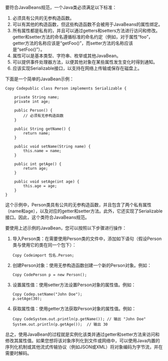要符合JavaBeans规范，一个Java类必须满足以下标准：

1. 必须具有公共的无参构造函数。
2. 可以有其他的构造函数，但这些构造函数不会被用于JavaBeans的属性绑定。
3. 所有属性都是私有的，并且可以通过getters和setters方法进行访问和修改。getter和setter方法的命名遵循标准的命名约定（例如，对于属性“foo”，getter方法的名称应该是“getFoo()”，而setter方法的名称应该是“setFoo()”）。
4. 属性可以是基本类型、字符串、枚举或其他JavaBean。
5. 可以提供事件处理器方法，以便其他对象在某些属性发生变化时得到通知。
6. 应该实现Serializable接口，以支持在网络上传输或保存在磁盘上。

下面是一个简单的JavaBean示例：

```
Copy Codepublic class Person implements Serializable {

    private String name;
    private int age;

    public Person() {
        // 必须有无参构造函数
    }

    public String getName() {
        return name;
    }

    public void setName(String name) {
        this.name = name;
    }

    public int getAge() {
        return age;
    }

    public void setAge(int age) {
        this.age = age;
    }
}
```

这个示例中，Person类具有公共的无参构造函数，并且包含了两个私有属性（name和age），以及对应的getter和setter方法。此外，它还实现了Serializable接口。因此，这个类符合JavaBeans规范。







要使用上述示例的JavaBean，您可以按照以下步骤进行操作：

1. 导入Person类：在需要使用Person类的文件中，添加如下语句（假设Person类与使用它的类在同一个包下）：

   ```
   Copy Codeimport 包名.Person;
   ```

2. 创建Person对象：使用无参构造函数创建一个新的Person对象。例如：

   ```
   Copy CodePerson p = new Person();
   ```

3. 设置属性值：使用setter方法设置Person对象的属性值。例如：

   ```
   Copy Codep.setName("John Doe");
   p.setAge(30);
   ```

4. 获取属性值：使用getter方法获取Person对象的属性值。例如：

   ```
   Copy CodeSystem.out.println(p.getName()); // 输出 "John Doe"
   System.out.println(p.getAge());  // 输出 30
   ```

总之，使用JavaBean的过程就是实例化该类并通过getter和setter方法来访问和修改其属性值。如果您想将该对象序列化到文件或网络中，可以使用Java内置的序列化机制或其他流式传输协议（例如JSON或XML）将对象编码为字节流，并在需要时解码。